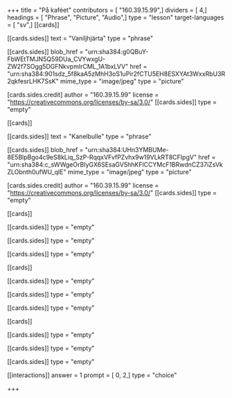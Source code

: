 +++
title = "På kaféet"
contributors = [ "160.39.15.99",]
dividers = [ 4,]
headings = [ "Phrase", "Picture", "Audio",]
type = "lesson"
target-languages = [ "sv",]
[[cards]]

[[cards.sides]]
text = "Vaniljhjärta"
type = "phrase"

[[cards.sides]]
blob_href = "urn:sha384:g0QBuY-FbWEtTMJN5Q59DUa_CVYwxgU-ZW2f7SOgg5DGFNkvpmIrCML_1A1bxLVV"
href = "urn:sha384:901sdz_5f8kaA5zMhH3oS1uPir2fCTU5EH8ESXYAt3WxxRbU3R2qkfesrLHK7SsK"
mime_type = "image/jpeg"
type = "picture"

[cards.sides.credit]
author = "160.39.15.99"
license = "https://creativecommons.org/licenses/by-sa/3.0/"
[[cards.sides]]
type = "empty"

[[cards]]

[[cards.sides]]
text = "Kanelbulle"
type = "phrase"

[[cards.sides]]
blob_href = "urn:sha384:UHn3YMBUMe-8E5BlpBgo4c9eS8kLiq_SzP-RqqxVFvfPZvhx9w19VLkRT8CFIpgV"
href = "urn:sha384:c_sWWgeOrBIyGX6SEsaGV5hhKFlCCYMcF1BRwdnCZ37iZsVkZLObnth0ufWU_qIE"
mime_type = "image/jpeg"
type = "picture"

[cards.sides.credit]
author = "160.39.15.99"
license = "https://creativecommons.org/licenses/by-sa/3.0/"
[[cards.sides]]
type = "empty"

[[cards]]

[[cards.sides]]
type = "empty"

[[cards.sides]]
type = "empty"

[[cards.sides]]
type = "empty"

[[cards]]

[[cards.sides]]
type = "empty"

[[cards.sides]]
type = "empty"

[[cards.sides]]
type = "empty"

[[cards]]

[[cards.sides]]
type = "empty"

[[cards.sides]]
type = "empty"

[[cards.sides]]
type = "empty"

[[interactions]]
answer = 1
prompt = [ 0, 2,]
type = "choice"

+++

